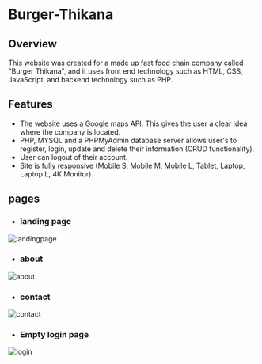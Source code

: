 # Burger-Thikana

## Overview 
This website was created for a made up fast food chain company called "Burger Thikana", and it uses front end technology such as HTML, CSS, JavaScript, and backend technology such as PHP.

## Features
* The website uses a Google maps API. This gives the user a clear idea where the company is located.
* PHP, MYSQL and a PHPMyAdmin database server allows user's to register, login, update and delete their information (CRUD functionality).
* User can logout of their account.
* Site is fully responsive (Mobile S, Mobile M, Mobile L, Tablet, Laptop, Laptop L, 4K Monitor)

## pages
* ### landing page

![landingpage](https://user-images.githubusercontent.com/87615477/236121186-92e83be5-541b-4419-9831-ee6668b111f5.jpeg)


* ### about

![about](https://user-images.githubusercontent.com/87615477/236121191-9169e625-f097-4db1-8f53-db09ff8ea7de.jpeg)


* ### contact

![contact](https://user-images.githubusercontent.com/87615477/236121219-b38f09b2-c55d-4b84-bc6b-32a8fd27fe07.jpeg)


* ### Empty login page


![login](https://user-images.githubusercontent.com/87615477/236121230-2994741b-0386-4361-93ab-f8b5819427d9.jpeg)
